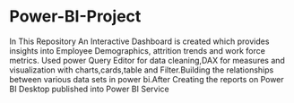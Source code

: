 # Power-BI-Project
In This Repository An Interactive Dashboard is created which provides insights into Employee Demographics, attrition trends and work force metrics.
Used power Query Editor for data cleaning,DAX for measures and visualization with charts,cards,table and Filter.Building the relationships between various data sets in power bi.After Creating the reports on Power BI Desktop published into Power BI Service
